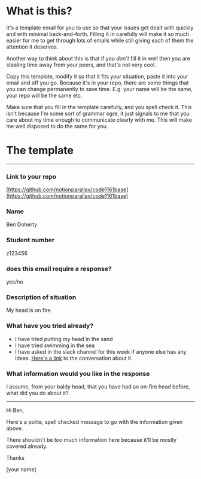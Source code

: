 # What is this?

It's a template email for you to use so that your issues get dealt with quickly and with minimal back-and-forth. Filling it in carefully will make it so much easier for me to get through lots of emails while still giving each of them the attention it deserves.

Another way to think about this is that if you _don't_ fill it in well then you are stealing time away from your peers, and that's not very cool.

Copy this template, modify it so that it fits your situation, paste it into your email and off you go. Because it's in your repo, there are some things that you can change permanently to save time. E.g. your name will be the same, your repo will be the same etc.

Make sure that you fill in the template carefully, and you spell check it. This isn't because I'm some sort of grammar ogre, it just signals to me that you care about my time enough to communicate clearly with me. This will make me well disposed to do the same for you.

# The template

---
### Link to your repo
[https://github.com/notionparallax/code1161base](https://github.com/notionparallax/code1161base)

### Name
Ben Doherty

### Student number
z123456

### does this email require a response?
yes/no

### Description of situation
My head is on fire

### What have you tried already?
* I have tried putting my head in the sand
* I have tried swimming in the sea
* I have asked in the slack channel for this week if anyone else has any ideas. [Here's a link](https://en.wikipedia.org/wiki/Never_Gonna_Give_You_Up) to the conversation about it.

### What information would you like in the response
I assume, from your baldy head, that you have had an on-fire head before, what did you do about it?

---

Hi Ben,

Here's a polite, spell checked message to go with the information given above.

There shouldn't be _too_ much information here because it'll be mostly covered already.

Thanks

[your name]
